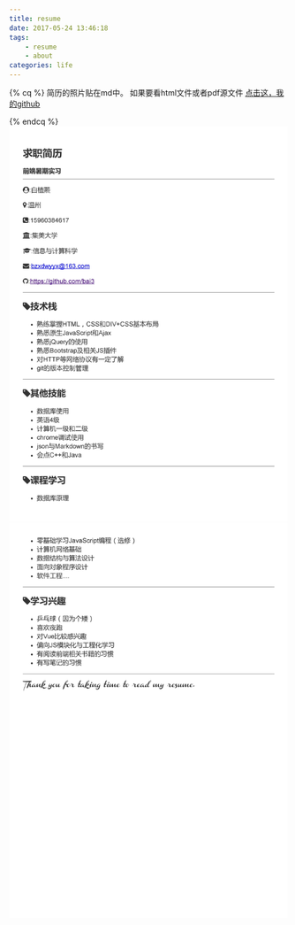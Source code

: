 ```yaml
---
title: resume
date: 2017-05-24 13:46:18
tags: 
	- resume
	- about
categories: life
---
```

{% cq %} 
简历的照片贴在md中。
如果要看html文件或者pdf源文件
​[点击这，我的github](https://github.com/bai3/resume)
<!-- more -->
{% endcq %}
![0001](resume\0001.jpg)
![0002](resume\0002.jpg)
